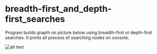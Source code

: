 # breadth-first_and_depth-first_searches

Program builds grapth on picture below using breadth-first or depth-first searches. It prints all process of searching nodes on console.  

![alt text](https://dic.academic.ru/pictures/wiki/files/66/Breadth-first-tree.svg)
